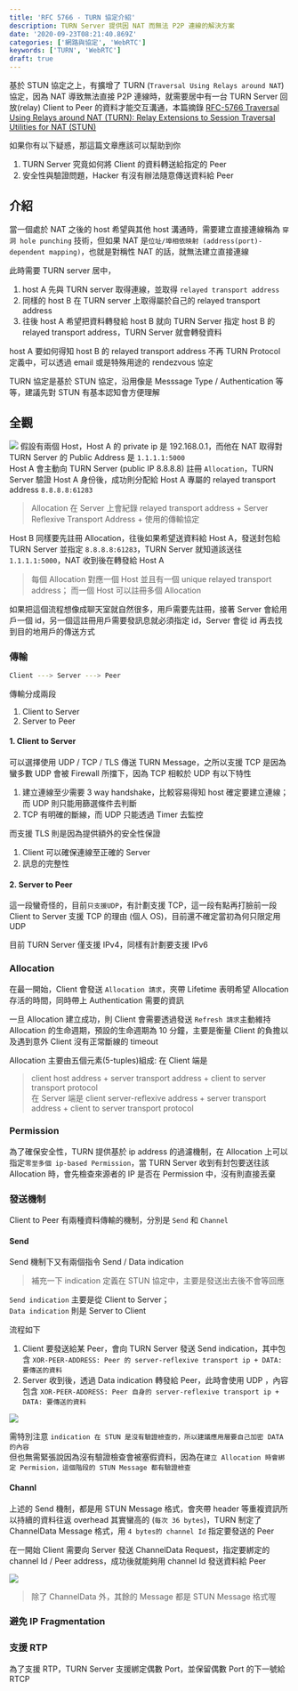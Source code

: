 ```yaml
---
title: 'RFC 5766 - TURN 協定介紹'
description: TURN Server 提供因 NAT 而無法 P2P 連線的解決方案
date: '2020-09-23T08:21:40.869Z'
categories: ['網路與協定', 'WebRTC']
keywords: ['TURN', 'WebRTC']
draft: true
---
```


基於 STUN 協定之上，有擴增了 TURN (`Traversal Using Relays around NAT`) 協定，因為 NAT 導致無法直接 P2P 連線時，就需要居中有一台 TURN Server 回放(relay) Client to Peer 的資料才能交互溝通，本篇摘錄 [RFC-5766 Traversal Using Relays around NAT (TURN): Relay Extensions to Session Traversal Utilities for NAT (STUN)](https://tools.ietf.org/html/rfc5766)  

如果你有以下疑惑，那這篇文章應該可以幫助到你
1. TURN Server 究竟如何將 Client 的資料轉送給指定的 Peer 
2. 安全性與驗證問題，Hacker 有沒有辦法隨意傳送資料給 Peer

## 介紹
當一個處於 NAT 之後的 host 希望與其他 host 溝通時，需要建立直接連線稱為 `穿洞 hole punching` 技術，但如果 NAT 是`位址/埠相依映射 (address(port)-dependent mapping)`，也就是對稱性 NAT 的話，就無法建立直接連線   

此時需要 TURN server 居中，
1. host A 先與 TURN server 取得連線，並取得 `relayed transport address`  
2. 同樣的 host B 在 TURN server 上取得屬於自己的 relayed transport address
3. 往後 host A 希望把資料轉發給 host B 就向 TURN Server 指定 host B 的 relayed transport address，TURN Server 就會轉發資料

host A 要如何得知 host B 的 relayed transport address 不再 TURN Protocol 定義中，可以透過 email 或是特殊用途的 rendezvous 協定   

TURN 協定是基於 STUN 協定，沿用像是 Messsage Type / Authentication 等等，建議先對 STUN 有基本認知會方便理解  

## 全觀
![](/posts/img/20200924/turn.png)
假設有兩個 Host，Host A 的 private ip 是 192.168.0.1，而他在 NAT 取得對 TURN Server 的 Public Address 是 `1.1.1.1:5000`  
Host A 會主動向 TURN Server (public IP 8.8.8.8) 註冊 `Allocation`，TURN Server 驗證 Host A 身份後，成功則分配給 Host A 專屬的 relayed transport address `8.8.8.8:61283`  
> Allocation 在 Server 上會紀錄 relayed transport address + 
Server Reflexive Transport Address + 使用的傳輸協定  

Host B 同樣要先註冊 Allocation，往後如果希望送資料給 Host A，發送封包給 TURN Server 並指定 `8.8.8.8:61283`，TURN Server 就知道該送往 `1.1.1.1:5000`，NAT 收到後在轉發給 Host A   

> 每個 Allocation 對應一個 Host 並且有一個 unique relayed transport address；
而一個 Host 可以註冊多個 Allocation

如果把這個流程想像成聊天室就自然很多，用戶需要先註冊，接著 Server 會給用戶一個 id，另一個這註冊用戶需要發訊息就必須指定 id，Server 會從 id 再去找到目的地用戶的傳送方式  

### 傳輸  
```bash
Client ---> Server ---> Peer
```
傳輸分成兩段
1. Client to Server 
2. Server to Peer  

#### 1. Client to Server
可以選擇使用 UDP / TCP / TLS 傳送 TURN Message，之所以支援 TCP 是因為蠻多數 UDP 會被 Firewall 所擋下，因為 TCP 相較於 UDP 有以下特性  
1. 建立連線至少需要 3 way handshake，比較容易得知 host 確定要建立連線；  
而 UDP 則只能用篩選條件去判斷  
2. TCP 有明確的斷線，而 UDP 只能透過 Timer 去監控  

而支援 TLS 則是因為提供額外的安全性保證
1. Client 可以確保連線至正確的 Server  
2. 訊息的完整性

#### 2. Server to Peer 
這一段蠻奇怪的，目前`只支援UDP`，有計劃支援 TCP，這一段有點再打臉前一段 Client to Server 支援 TCP 的理由 (個人 OS)，目前還不確定當初為何只限定用 UDP  

目前 TURN Server 僅支援 IPv4，同樣有計劃要支援 IPv6

### Allocation
在最一開始，Client 會發送 `Allocation 請求`，夾帶 Lifetime 表明希望 Allocation 存活的時間，同時帶上 Authentication 需要的資訊  

一旦 Allocation 建立成功，則 Client 會需要透過發送 `Refresh 請求`主動維持 Allocation 的生命週期，預設的生命週期為 10 分鐘，主要是衡量 Client 的負擔以及遇到意外 Client 沒有正常斷線的 timeout  

Allocation 主要由五個元素(5-tuples)組成: 
在 Client 端是
>  client host address + server transport address + client to server transport protocol  
在 Server 端是
> client server-reflexive address + server transport address + client to server transport protocol  

### Permission
為了確保安全性，TURN 提供基於 ip address 的過濾機制，在 Allocation 上可以指定`零至多個 ip-based Permission`，當 TURN Server 收到有封包要送往該 Allocation 時，會先檢查來源者的 IP 是否在 Permission 中，沒有則直接丟棄  

### 發送機制  
Client to Peer 有兩種資料傳輸的機制，分別是 `Send` 和 `Channel`  

#### Send  
Send 機制下又有兩個指令 Send / Data indication
> 補充一下 indication 定義在 STUN 協定中，主要是發送出去後不會等回應  

`Send indication` 主要是從 Client to Server；  
`Data indication` 則是 Server to Client  

流程如下
1. Client 要發送給某 Peer，會向 TURN Server 發送 Send indication，其中包含 `XOR-PEER-ADDRESS: Peer 的 server-reflexive transport ip + DATA: 要傳送的資料`  
2. Server 收到後，透過 Data indication 轉發給 Peer，此時會使用 UDP ，內容包含 `XOR-PEER-ADDRESS: Peer 自身的 server-reflexive transport ip + DATA: 要傳送的資料`  

![](/posts/img/20200924/send.png)

需特別注意 `indication 在 STUN 是沒有驗證檢查的，所以建議應用層要自己加密 DATA 的內容`  
但也無需緊張說因為沒有驗證檢查會被塞假資料，因為在`建立 Allocation 時會綁定 Permision，這個階段的 STUN Message 都有驗證檢查`  

#### Channl  
上述的 Send 機制，都是用 STUN Message 格式，會夾帶 header 等重複資訊所以持續的資料往返 overhead 其實蠻高的 (`每次 36 bytes`)，TURN 制定了 ChannelData Message 格式，用 `4 bytes的 channel Id` 指定要發送的 Peer  

在一開始 Client 需要向 Server 發送 ChannelData Request，指定要綁定的 channel Id / Peer address，成功後就能夠用 channel Id 發送資料給 Peer

![](/posts/img/20200924/channel.png)   

> 除了 ChannelData 外，其餘的 Message 都是 STUN Message 格式喔

### 避免 IP Fragmentation  

### 支援 RTP  
為了支援 RTP，TURN Server 支援綁定偶數 Port，並保留偶數 Port 的下一號給 RTCP

##